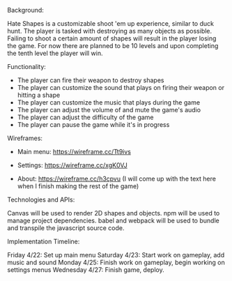 
Background:

  Hate Shapes is a customizable shoot 'em up experience, similar to duck hunt. The player is tasked with destroying as many objects as possible.
  Failing to shoot a certain amount of shapes will result in the player losing the game. For now there are planned to be 10 levels and upon completing     the tenth level the player will win.

Functionality:
* The player can fire their weapon to destroy shapes
* The player can customize the sound that plays on firing their weapon or hitting a shape
* The player can customize the music that plays during the game
* The player can adjust the volume of and mute the game's audio
* The player can adjust the difficulty of the game
* The player can pause the game while it's in progress


Wireframes:
  
  * Main menu:
    https://wireframe.cc/Tt9ivs
    
  * Settings:
    https://wireframe.cc/xgK0VJ
    
  * About:
    https://wireframe.cc/h3cpvu (I will come up with the text here when I finish making the rest of the game)
    
    
    
Technologies and APIs:

  Canvas will be used to render 2D shapes and objects.
  npm will be used to manage project dependencies.
  babel and webpack will be used to bundle and transpile the javascript source code.


Implementation Timeline:

  Friday 4/22: Set up main menu
  Saturday 4/23: Start work on gameplay, add music and sound
  Monday 4/25: Finish work on gameplay, begin working on settings menus
  Wednesday 4/27: Finish game, deploy.
  
  
    

